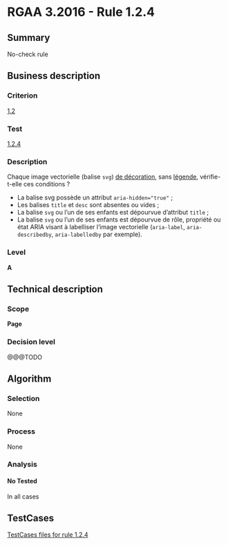 # RGAA 3.2016 - Rule 1.2.4

## Summary
No-check rule


## Business description

### Criterion
[1.2](http://references.modernisation.gouv.fr/rgaa-accessibilite/criteres.html#crit-1-2)

### Test
[1.2.4](http://references.modernisation.gouv.fr/rgaa-accessibilite/criteres.html#test-1-2-4)

### Description
<div lang="fr">Chaque image vectorielle (balise <code lang="en">svg</code>) <a href="http://references.modernisation.gouv.fr/rgaa-accessibilite/glossaire.html#image-de-dcoration">de d&#xE9;coration</a>, sans <a href="http://references.modernisation.gouv.fr/rgaa-accessibilite/glossaire.html#lgende-dimage">l&#xE9;gende</a>, v&#xE9;rifie-t-elle ces conditions&nbsp;? <ul><li>La balise svg poss&#xE8;de un attribut <code lang="en">aria-hidden="true"</code>&nbsp;;</li> <li>Les balises <code lang="en">title</code> et <code lang="en">desc</code> sont absentes ou vides&nbsp;;</li> <li>La balise <code lang="en">svg</code> ou l&#x2019;un de ses enfants est d&#xE9;pourvue d&#x2019;attribut <code lang="en">title</code>&nbsp;;</li> <li>La balise <code lang="en">svg</code> ou l&#x2019;un de ses enfants est d&#xE9;pourvue de r&#xF4;le, propri&#xE9;t&#xE9; ou &#xE9;tat ARIA visant &#xE0; labelliser l&#x2019;image vectorielle (<code lang="en">aria-label</code>, <code lang="en">aria-describedby</code>, <code lang="en">aria-labelledby</code> par exemple).</li> </ul></div>

### Level
**A**


## Technical description

### Scope
**Page**

### Decision level
@@@TODO


## Algorithm

### Selection
None

### Process
None

### Analysis

#### No Tested
In all cases


##  TestCases

[TestCases files for rule 1.2.4](https://github.com/Asqatasun/Asqatasun/tree/RGAA_3.2016/rules/rules-rgaa3.2016/src/test/resources/testcases/rgaa32016/Rgaa32016Rule010204/)


